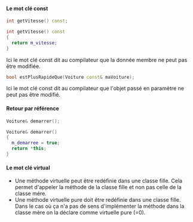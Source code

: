 #### Le mot clé const

```c++
int getVitesse() const;

int getVitesse() const
{
  return m_vitesse;
}

```
Ici le mot clé const dit au compilateur que la donnée membre ne peut pas être modifiée.

```c++
bool estPlusRapideQue(Voiture const& maVoiture);
```
Ici le mot clé const dit au compilateur que l'objet passé en paramètre ne peut pas être modifié.

#### Retour par référence

```c++
Voiture& demarrer();

Voiture& demarrer()
{
  m_demarree = true;
  return *this;
}
```
#### Le mot clé virtual

* Une méthode virtuelle peut être redéfinie dans une classe fille. Cela permet d'appeler la méthode de la classe fille et non pas celle de la classe mére.
* Une méthode virtuelle pure doit être redéfinie dans une classe fille. Dans le cas où ça n'a pas de sens d'implémenter la méthode dans la classe mère on la déclare comme virtuelle pure (=0).
